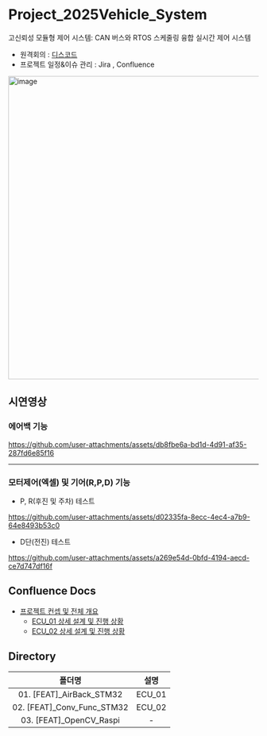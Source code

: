 # Project_2025Vehicle_System
고신뢰성 모듈형 제어 시스템: CAN 버스와 RTOS 스케줄링 융합 실시간 제어 시스템

- 원격회의 : [디스코드](https://discord.gg/kcJr6w6eAq)
- 프로젝트 일정&이슈 관리 : Jira , Confluence

<img width="1412" height="611" alt="image" src="https://github.com/user-attachments/assets/9bc83b1d-2bd7-41c2-8da5-4e1a951400cf" />

## 시연영상

### 에어백 기능

https://github.com/user-attachments/assets/db8fbe6a-bd1d-4d91-af35-287fd6e85f16

---

### 모터제어(엑셀) 및 기어(R,P,D) 기능


- P, R(후진 및 주차) 테스트
  
https://github.com/user-attachments/assets/d02335fa-8ecc-4ec4-a7b9-64e8493b53c0


- D단(전진) 테스트

https://github.com/user-attachments/assets/a269e54d-0bfd-4194-aecd-ce7d747df16f



## Confluence Docs

- [프로젝트 컨셉 및 전체 개요](https://drive.google.com/file/d/1I1ajiGC8wo4qTgdd38HbKaoy6iAIf34t/view?usp=sharing)
  - [ECU_01 상세 설계 및 진행 상황](https://drive.google.com/file/d/17AZj5CPb7AHWl3_HZC4xAPMwkqz4SB1m/view?usp=sharing)
  - [ECU_02 상세 설계 및 진행 상황](https://drive.google.com/file/d/1J4QGpL6eGlgevUnKyyC7r0f5RvZsFnD-/view?usp=sharing)
  
## Directory
|폴더명|설명|
|:--:|:--:|
|01. [FEAT]_AirBack_STM32|ECU_01| 
|02. [FEAT]_Conv_Func_STM32|ECU_02|
|03. [FEAT]_OpenCV_Raspi|-|

